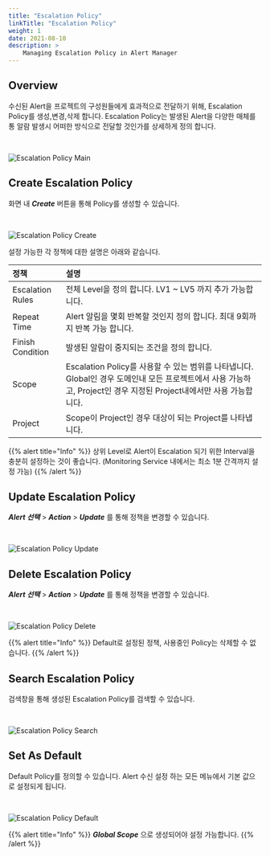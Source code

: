 ```yaml
---
title: "Escalation Policy"
linkTitle: "Escalation Policy"
weight: 1
date: 2021-08-10
description: >
    Managing Escalation Policy in Alert Manager
---
```



## Overview


수신된 Alert을 프로젝트의 구성원들에게 효과적으로 전달하기 위해, Escalation Policy를 생성,변경,삭제 합니다.
Escalation Policy는 발생된 Alert을 다양한 매체를 통 알람 발생시 어떠한 방식으로 전달할 것인가를 상세하게 정의 합니다.

<br>

![Escalation Policy Main](/docs/guides/admin_guide/monitoring/alert_manager/escalation_policy_img/escalation_policy_admin_img_01.png)


## Create Escalation Policy

화면 내 _**Create**_ 버튼을 통해 Policy를 생성할 수 있습니다.

<br>

![Escalation Policy Create](/docs/guides/admin_guide/monitoring/alert_manager/escalation_policy_img/escalation_policy_admin_img_02.png)

설정 가능한 각 정책에 대한 설명은 아래와 같습니다.


| 정책 | 설명 |
| :--- | :--- |
| Escalation Rules | 전체 Level을 정의 합니다. LV1 ~ LV5 까지 추가 가능합니다. |
| Repeat Time | Alert 알림을 몇회 반복할 것인지 정의 합니다. 최대 9회까지 반복 가능 합니다. |
| Finish Condition | 발생된 알람이 중지되는 조건을 정의 합니다. |
| Scope | Escalation Policy를 사용할 수 있는 범위를 나타냅니다. Global인 경우 도메인내 모든 프로젝트에서 사용 가능하고, Project인 경우 지정된 Project내에서만 사용 가능합니다. |
| Project | Scope이 Project인 경우 대상이 되는 Project를 나타냅니다.  |


{{% alert title="Info" %}}
상위 Level로 Alert이 Escalation 되기 위한 Interval을 충분히 설정하는 것이 좋습니다. (Monitoring Service 내에서는 최소 1분 간격까지 설정 가능)
{{% /alert %}}


## Update Escalation Policy

_**Alert 선택**_ > _**Action**_ > _**Update**_ 를 통해 정책을 변경할 수 있습니다.

<br>

![Escalation Policy Update](/docs/guides/admin_guide/monitoring/alert_manager/escalation_policy_img/escalation_policy_admin_img_03.png)


## Delete Escalation Policy

_**Alert 선택**_ > _**Action**_ > _**Update**_ 를 통해 정책을 변경할 수 있습니다.

<br>

![Escalation Policy Delete](/docs/guides/admin_guide/monitoring/alert_manager/escalation_policy_img/escalation_policy_admin_img_04.png)

{{% alert title="Info" %}}
Default로 설정된 정책, 사용중인 Policy는 삭제할 수 없습니다.
{{% /alert %}}

## Search Escalation Policy

검색창을 통해 생성된 Escalation Policy를 검색할 수 있습니다.

<br>

![Escalation Policy Search](/docs/guides/admin_guide/monitoring/alert_manager/escalation_policy_img/escalation_policy_admin_img_05.png)



## Set As Default

Default Policy를 정의할 수 있습니다. Alert 수신 설정 하는 모든 메뉴에서 기본 값으로 설정되게 됩니다.

<br>

![Escalation Policy Default](/docs/guides/admin_guide/monitoring/alert_manager/escalation_policy_img/escalation_policy_admin_img_06.png)

{{% alert title="Info" %}}
_**Global Scope**_ 으로 생성되어야 설정 가능합니다.
{{% /alert %}}

